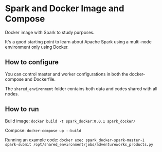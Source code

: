 # Spark and Docker Image and Compose

Docker image with Spark to study purposes.

It's a good starting point to learn about Apache Spark using a multi-node environment only using Docker.

## How to configure

You can control master and worker configurations in both the docker-compose and Dockerfile.

The `shared_environment` folder contains both data and codes shared with all nodes.

## How to run

Build image:
```docker build -t spark_docker:0.0.1 spark_docker/```

Compose:
```docker-compose up --build```

Running an example code:
```docker exec spark_docker-spark-master-1 spark-submit /opt/shared_environment/jobs/adventureworks_products.py```